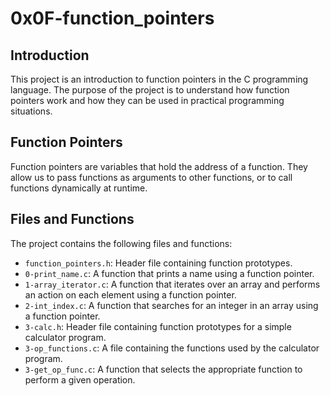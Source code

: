 # 0x0F-function_pointers

## Introduction

This project is an introduction to function pointers in the C programming language. The purpose of the project is to understand how function pointers work and how they can be used in practical programming situations.

## Function Pointers

Function pointers are variables that hold the address of a function. They allow us to pass functions as arguments to other functions, or to call functions dynamically at runtime.

## Files and Functions

The project contains the following files and functions:

- `function_pointers.h`: Header file containing function prototypes.
- `0-print_name.c`: A function that prints a name using a function pointer.
- `1-array_iterator.c`: A function that iterates over an array and performs an action on each element using a function pointer.
- `2-int_index.c`: A function that searches for an integer in an array using a function pointer.
- `3-calc.h`: Header file containing function prototypes for a simple calculator program.
- `3-op_functions.c`: A file containing the functions used by the calculator program.
- `3-get_op_func.c`: A function that selects the appropriate function to perform a given operation.

